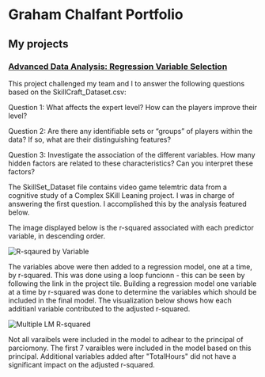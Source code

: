 # Graham Chalfant Portfolio
## My projects

### [Advanced Data Analysis: Regression Variable Selection ](https://github.com/GrahamChalfant/Advanced_Data_Analysis_Project)

This project challenged my team and I to answer the following questions based on the SkillCraft_Dataset.csv: 

Question 1: What affects the expert level? How can the players improve their level? 

Question 2: Are there any identifiable sets or “groups” of players within the data? If so, what are their distinguishing features? 

Question 3: Investigate the association of the different variables. How many hidden factors are related to these characteristics? Can you interpret these factors?

The SkillSet_Dataset file contains video game telemtric data from a cognitive study of a Complex SKill Leaning project. I was in charge of answering the first question. I accomplished this by the analysis featured below. 

The image displayed below is the r-squared associated with each predictor variable, in descending order. 

![R-sqaured by Variable](https://user-images.githubusercontent.com/70036009/129126071-91d66901-c239-4499-8837-e1a6abe405db.png)

The variables above were then added to a regression model, one at a time, by r-squared. This was done using a loop funcionn - this can be seen by following the link in the project tile. Building a regression model one variable at a time by r-squared was done to determine the variables which should be included in the final model. The visualization below shows how each additianl variable contributed to the adjusted r-squared. 

![Multiple LM R-squared](https://user-images.githubusercontent.com/70036009/129126196-9b064030-e62c-486a-ae9e-93e51074c79e.png)

Not all varaibels were included in the model to adhear to the principal of parciomony. The first 7 varaibles were included in the model based on this principal. Additional variables added after "TotalHours" did not have a significant impact on the adjusted r-squared. 

